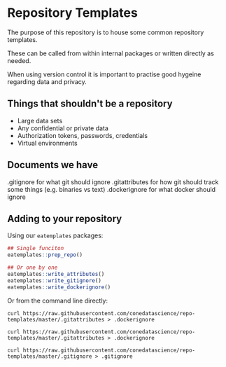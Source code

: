 # Repository Templates

The purpose of this repository is to house some common repository templates.

These can be called from within internal packages or written directly as needed.

When using version control it is important to practise good hygeine regarding data and privacy.

## Things that shouldn't be a repository

* Large data sets
* Any confidential or private data
* Authorization tokens, passwords, credentials
* Virtual environments

## Documents we have

.gitignore for what git should ignore
.gitattributes for how git should track some things (e.g. binaries vs text)
.dockerignore for what docker should ignore

## Adding to your repository

Using our `eatemplates` packages:

```r
## Single funciton
eatemplates::prep_repo()

## Or one by one
eatemplates::write_attributes()
eatemplates::write_gitignore()
eatemplates::write_dockerignore()
```
Or from the command line directly:

```
curl https://raw.githubusercontent.com/conedatascience/repo-templates/master/.gitattributes > .dockerignore

curl https://raw.githubusercontent.com/conedatascience/repo-templates/master/.gitattributes > .dockerignore

curl https://raw.githubusercontent.com/conedatascience/repo-templates/master/.gitignore > .gitignore


```
